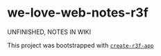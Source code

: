 # we-love-web-notes-r3f

UNFINISHED, NOTES IN WIKI

This project was bootstrapped with [`create-r3f-app`](https://github.com/utsuboco/create-r3f-app)
